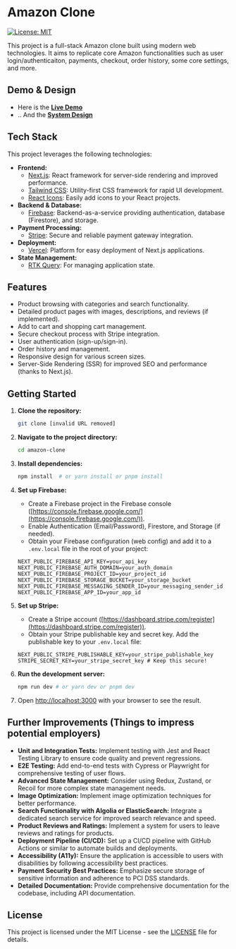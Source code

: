 # Amazon Clone

[![License: MIT](https://img.shields.io/badge/License-MIT-yellow.svg)](https://opensource.org/licenses/MIT)

This project is a full-stack Amazon clone built using modern web technologies. It aims to replicate core Amazon functionalities such as user login/authenticaiton, payments, checkout, order history, some core settings, and more. 

## Demo & Design

*   Here is the [**Live Demo**](https://amazon-clone-example.vercel.app)
*   .. And the [**System Design**](https://github.com/user-attachments/assets/55694ab4-1d8f-4674-b6a3-12901a25f222)

## Tech Stack

This project leverages the following technologies:

*   **Frontend:**
    *   [Next.js](https://nextjs.org/): React framework for server-side rendering and improved performance.
    *   [Tailwind CSS](https://tailwindcss.com/): Utility-first CSS framework for rapid UI development.
    *   [React Icons](https://react-icons.github.io/react-icons/): Easily add icons to your React projects.
*   **Backend & Database:**
    *   [Firebase](https://firebase.google.com/): Backend-as-a-service providing authentication, database (Firestore), and storage.
*   **Payment Processing:**
    *   [Stripe](https://stripe.com/): Secure and reliable payment gateway integration.
*   **Deployment:**
    *   [Vercel](https://vercel.com/): Platform for easy deployment of Next.js applications.
*   **State Management:**
    *   [RTK Query]([https://reactjs.org/docs/context.html](https://redux-toolkit.js.org/rtk-query/overview)): For managing application state.

## Features

*   Product browsing with categories and search functionality.
*   Detailed product pages with images, descriptions, and reviews (if implemented).
*   Add to cart and shopping cart management.
*   Secure checkout process with Stripe integration.
*   User authentication (sign-up/sign-in).
*   Order history and management.
*   Responsive design for various screen sizes.
*   Server-Side Rendering (SSR) for improved SEO and performance (thanks to Next.js).

## Getting Started

1.  **Clone the repository:**

    ```bash
    git clone [invalid URL removed]
    ```

2.  **Navigate to the project directory:**

    ```bash
    cd amazon-clone
    ```

3.  **Install dependencies:**

    ```bash
    npm install  # or yarn install or pnpm install
    ```

4.  **Set up Firebase:**

    *   Create a Firebase project in the Firebase console ([https://console.firebase.google.com/](https://console.firebase.google.com/)).
    *   Enable Authentication (Email/Password), Firestore, and Storage (if needed).
    *   Obtain your Firebase configuration (web config) and add it to a `.env.local` file in the root of your project:

    ```
    NEXT_PUBLIC_FIREBASE_API_KEY=your_api_key
    NEXT_PUBLIC_FIREBASE_AUTH_DOMAIN=your_auth_domain
    NEXT_PUBLIC_FIREBASE_PROJECT_ID=your_project_id
    NEXT_PUBLIC_FIREBASE_STORAGE_BUCKET=your_storage_bucket
    NEXT_PUBLIC_FIREBASE_MESSAGING_SENDER_ID=your_messaging_sender_id
    NEXT_PUBLIC_FIREBASE_APP_ID=your_app_id
    ```

5.  **Set up Stripe:**

    *   Create a Stripe account ([https://dashboard.stripe.com/register](https://dashboard.stripe.com/register)).
    *   Obtain your Stripe publishable key and secret key. Add the publishable key to your `.env.local` file:

    ```
    NEXT_PUBLIC_STRIPE_PUBLISHABLE_KEY=your_stripe_publishable_key
    STRIPE_SECRET_KEY=your_stripe_secret_key # Keep this secure!
    ```

6.  **Run the development server:**

    ```bash
    npm run dev # or yarn dev or pnpm dev
    ```

7.  Open [http://localhost:3000](http://localhost:3000) with your browser to see the result.

## Further Improvements (Things to impress potential employers)

*   **Unit and Integration Tests:** Implement testing with Jest and React Testing Library to ensure code quality and prevent regressions.
*   **E2E Testing:** Add end-to-end tests with Cypress or Playwright for comprehensive testing of user flows.
*   **Advanced State Management:** Consider using Redux, Zustand, or Recoil for more complex state management needs.
*   **Image Optimization:** Implement image optimization techniques for better performance.
*   **Search Functionality with Algolia or ElasticSearch:** Integrate a dedicated search service for improved search relevance and speed.
*   **Product Reviews and Ratings:** Implement a system for users to leave reviews and ratings for products.
*   **Deployment Pipeline (CI/CD):** Set up a CI/CD pipeline with GitHub Actions or similar to automate builds and deployments.
*   **Accessibility (A11y):** Ensure the application is accessible to users with disabilities by following accessibility best practices.
*   **Payment Security Best Practices:** Emphasize secure storage of sensitive information and adherence to PCI DSS standards.
*   **Detailed Documentation:** Provide comprehensive documentation for the codebase, including API documentation.

## License

This project is licensed under the MIT License - see the [LICENSE](LICENSE) file for details.
